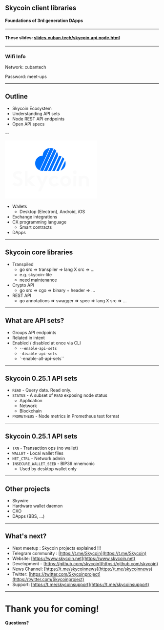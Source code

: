 
## Skycoin client libraries
#### Foundations of 3rd generation DApps

----------------

#### These slides: [slides.cuban.tech/skycoin.api.node.html](http://slides.cuban.tech/skycoin.libs.html)

----------------

### Wifi Info

Network: cubantech

Password: meet-ups

---

## Outline

- Skycoin Ecosystem
- Understanding API sets
- Node REST API endpoints
- Open API specs

--

[![Skycoin logo](img/Skycoin-Cloud-BW-Vertical.png)](http://www.skycoin.net)

- Wallets
  * Desktop (Electron), Android, iOS
- Exchange integrations
- CX programming language
  * Smart contracts
- DApps

---

## Skycoin core libraries

- Transpiled
  * go src => transpiler => lang X src => ...
  * e.g. skycoin-lite
  * need maintenance
- Crypto API
  * go src => cgo => binary + header => ...
- REST API
  * go annotations => swagger => spec => lang X src => ...

---

## What are API sets?

- Groups API endpoints
- Related in intent
- Enabled / disabled at once via CLI
  * `--enable-api-sets`
  * `-disable-api-sets`
  * `-enable-all-api-sets``

---

## Skycoin 0.25.1 API sets 

- `READ` - Query data. Read only.
- `STATUS` - A subset of `READ` exposing node status
  * Application
  * Network
  * Blockchain
- `PROMETHEUS` - Node metrics in Prometheus text format

---

## Skycoin 0.25.1 API sets 

- `TXN` - Transaction ops (no wallet)
- `WALLET` - Local wallet files
- `NET_CTRL` - Network admin
- `INSECURE_WALLET_SEED` - BIP39 mnemonic
  * Used by desktop wallet only

---

## Other projects 

- Skywire
- Hardware wallet daemon
- CXO
- DApps (BBS, ...)

---

## What's next?

- Next meetup : Skycoin projects explained !!!
- Telegram community : [https://t.me/Skycoin](https://t.me/Skycoin)
- Website: [https://www.skycoin.net](https://www.skycoin.net)
- Development - [https://github.com/skycoin](https://github.com/skycoin)
- News Channel: [https://t.me/skycoinnews](https://t.me/skycoinnews)
- Twitter: [https://twitter.com/Skycoinproject](https://twitter.com/Skycoinproject)
- Support: [https://t.me/skycoinsupport](https://t.me/skycoinsupport)

---

# Thank you for coming!

#### Questions?


